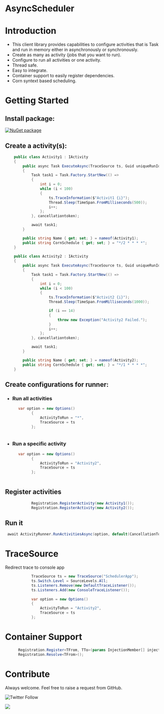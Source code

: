 
# AsyncScheduler

# Introduction 
- This client library provides capabilities to configure activities that is Task and run in memory either in asynchronously or synchronously.  
- Create as many as activity (jobs that you want to run). 
- Configure to run all activities or one activity. 
- Thread safe. 
- Easy to integrate.
- Container support to easily register dependencies.
- Corn syntext based scheduling.

# Getting Started
## Install package: 
[![NuGet package](https://img.shields.io/nuget/v/AsyncScheduler.svg)](https://www.nuget.org/packages/AsyncScheduler)

## Create a activity(s):

```cs
    public class Activity1 : IActivity
    {
        public async Task ExecuteAsync(TraceSource ts, Guid uniqueRunId, CancellationToken cancellationtoken)
        {
            Task task1 = Task.Factory.StartNew(() =>
            {
                int i = 0;
                while (i < 100)
                {
                    ts.TraceInformation($"Activit1 {i}");
                    Thread.Sleep(TimeSpan.FromMilliseconds(500));
                    i++;
                };
            }, cancellationtoken);

            await task1;
        }

        public string Name { get; set; } = nameof(Activity1);
        public string CornSchedule { get; set; } = "*/2 * * * *";
    }
    
    public class Activity2 : IActivity
    {
        public async Task ExecuteAsync(TraceSource ts, Guid uniqueRunId, CancellationToken cancellationtoken)
        {
            Task task1 = Task.Factory.StartNew(() =>
            {
                int i = 0;
                while (i < 100)
                {
                    ts.TraceInformation($"Activit2 {i}");
                    Thread.Sleep(TimeSpan.FromMilliseconds(1000));

                    if (i == 14)
                    {
                        throw new Exception("Activity2 Failed.");
                    }
                    i++;
                };
            }, cancellationtoken);

            await task1;
        }

        public string Name { get; set; } = nameof(Activity2);
        public string CornSchedule { get; set; } = "*/1 * * * *"; 
    }
```
## Create configurations for runner:
- ### Run all activities 
```cs
      var option = new Options()
            {
                ActivityToRun = "*", 
                TraceSource = ts
            };
    
```
- ### Run a specific activity 
```cs
      var option = new Options()
            {
                ActivityToRun = "Activity2", 
                TraceSource = ts
            };
    
```
## Register activities 
```cs
            Registration.RegisterActivity(new Activity1());
            Registration.RegisterActivity(new Activity2());
```

## Run it

```cs
 await ActivityRunner.RunActivitiesAsync(option, default(CancellationToken));
```

# TraceSource
Redirect trace to console app
```cs
            TraceSource ts = new TraceSource("SchedulerApp");
            ts.Switch.Level = SourceLevels.All;
            ts.Listeners.Remove(new DefaultTraceListener());
            ts.Listeners.Add(new ConsoleTraceListener());
            
            var option = new Options()
            {
                ActivityToRun = "Activity2", 
                TraceSource = ts
            };
```

# Container Support

```cs
      Registration.Register<TFrom, TTo>(params InjectionMember[] injectionMembers);
      Registration.Resolve<TFrom>();
```

# Contribute
Always welcome. Feel free to raise a request from GitHub.

![Twitter Follow](https://img.shields.io/twitter/follow/AnkitVarmait.svg?label=Follow%20@AnkitVarmait)

 <a href="https://www.linkedin.com/in/ankitvarma">
    <img src="https://img.shields.io/badge/linkedin-%230077B5.svg?&style=for-the-badge&logo=linkedin&logoColor=white" />
 </a>
